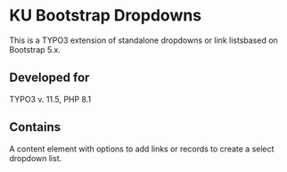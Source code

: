 # KU Bootstrap Dropdowns

This is a TYPO3 extension of standalone dropdowns or link listsbased on Bootstrap 5.x.

## Developed for
TYPO3 v. 11.5, PHP 8.1

## Contains 
A content element with options to add links or records to create a select dropdown list.
